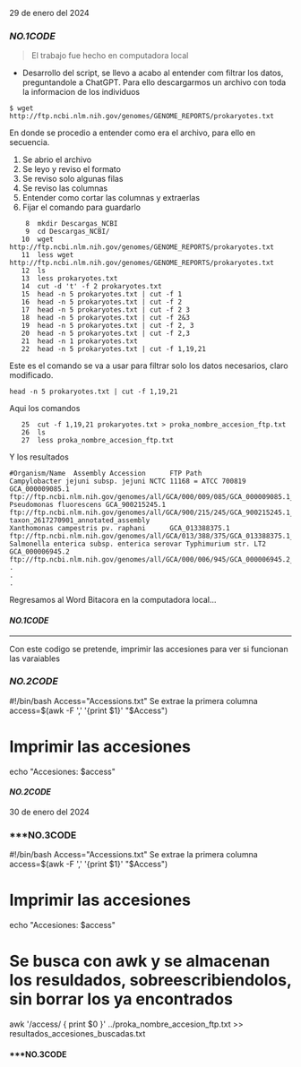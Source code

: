 29 de enero del 2024
### ***NO.1CODE <INICIO>***
> El trabajo fue hecho en computadora local
- Desarrollo del script, se llevo a acabo al entender com filtrar los datos, preguntandole a ChatGPT.
Para ello descargarmos un archivo con toda la informacion de los individuos

```
$ wget http://ftp.ncbi.nlm.nih.gov/genomes/GENOME_REPORTS/prokaryotes.txt
```
En donde se procedio a entender como era el archivo, para ello en secuencia.
1. Se abrio el archivo
2. Se leyo y reviso el formato
3. Se reviso solo algunas filas
4. Se reviso las columnas
5. Entender como cortar las columnas y extraerlas
6. Fijar el comando para guardarlo

```
    8  mkdir Descargas_NCBI
    9  cd Descargas_NCBI/
   10  wget http://ftp.ncbi.nlm.nih.gov/genomes/GENOME_REPORTS/prokaryotes.txt
   11  less wget http://ftp.ncbi.nlm.nih.gov/genomes/GENOME_REPORTS/prokaryotes.txt
   12  ls
   13  less prokaryotes.txt
   14  cut -d 't' -f 2 prokaryotes.txt
   15  head -n 5 prokaryotes.txt | cut -f 1
   16  head -n 5 prokaryotes.txt | cut -f 2
   17  head -n 5 prokaryotes.txt | cut -f 2 3
   18  head -n 5 prokaryotes.txt | cut -f 2&3
   19  head -n 5 prokaryotes.txt | cut -f 2, 3
   20  head -n 5 prokaryotes.txt | cut -f 2,3
   21  head -n 1 prokaryotes.txt
   22  head -n 5 prokaryotes.txt | cut -f 1,19,21
```

Este es el comando se va a usar para filtrar solo los datos necesarios, claro modificado.

```
head -n 5 prokaryotes.txt | cut -f 1,19,21
```

Aqui los comandos
```
   25  cut -f 1,19,21 prokaryotes.txt > proka_nombre_accesion_ftp.txt
   26  ls
   27  less proka_nombre_accesion_ftp.txt
```
Y los resultados
```
#Organism/Name  Assembly Accession      FTP Path
Campylobacter jejuni subsp. jejuni NCTC 11168 = ATCC 700819     GCA_000009085.1 ftp://ftp.ncbi.nlm.nih.gov/genomes/all/GCA/000/009/085/GCA_000009085.1_ASM908v1
Pseudomonas fluorescens GCA_900215245.1 ftp://ftp.ncbi.nlm.nih.gov/genomes/all/GCA/900/215/245/GCA_900215245.1_IMG-taxon_2617270901_annotated_assembly
Xanthomonas campestris pv. raphani      GCA_013388375.1 ftp://ftp.ncbi.nlm.nih.gov/genomes/all/GCA/013/388/375/GCA_013388375.1_ASM1338837v1
Salmonella enterica subsp. enterica serovar Typhimurium str. LT2        GCA_000006945.2 ftp://ftp.ncbi.nlm.nih.gov/genomes/all/GCA/000/006/945/GCA_000006945.2_ASM694v2
.
.
.
```
Regresamos al Word Bitacora en la computadora local...
#### ***NO.1CODE <FINAL>***

-----------------------------------------------------------------------------------------------------------------------------
 Con este codigo se pretende, imprimir las accesiones para ver si funcionan las varaiables
### ***NO.2CODE <INICIO>***
#!/bin/bash
Access="Accessions.txt"
Se extrae la primera columna
access=$(awk -F ',' '{print $1}' "$Access")

# Imprimir las accesiones
echo "Accesiones: $access"

#### ***NO.2CODE <FINAL>***

30 de enero del 2024
### ***NO.3CODE <INICIO>
#!/bin/bash
Access="Accessions.txt"
Se extrae la primera columna
access=$(awk -F ',' '{print $1}' "$Access")

# Imprimir las accesiones
echo "Accesiones: $access"
# Se busca con awk y se almacenan los resuldados, sobreescribiendolos, sin borrar los ya encontrados
awk '/access/ { print $0 }' ../proka_nombre_accesion_ftp.txt >> resultados_accesiones_buscadas.txt





#### ***NO.3CODE <INICIO>

